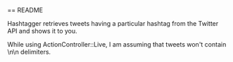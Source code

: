 == README

Hashtagger retrieves tweets having a particular hashtag from the Twitter API and shows it to you.

While using ActionController::Live, I am assuming that tweets won't contain \n\n delimiters. 
